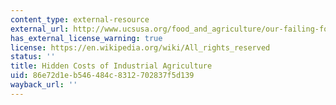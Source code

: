```yaml
---
content_type: external-resource
external_url: http://www.ucsusa.org/food_and_agriculture/our-failing-food-system/industrial-agriculture/hidden-costs-of-industrial.html
has_external_license_warning: true
license: https://en.wikipedia.org/wiki/All_rights_reserved
status: ''
title: Hidden Costs of Industrial Agriculture
uid: 86e72d1e-b546-484c-8312-702837f5d139
wayback_url: ''
---
```

